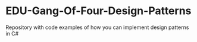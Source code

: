 # EDU-Gang-Of-Four-Design-Patterns
Repository with code examples of how you can implement design patterns in C#
